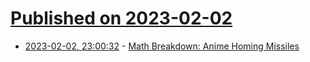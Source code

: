 # [Published on 2023-02-02](index.md)

* [2023-02-02, 23:00:32](https://lobste.rs/s/cjstzl/math_breakdown_anime_homing_missiles) - [Math Breakdown: Anime Homing Missiles](https://blog.littlepolygon.com/posts/missile/)

